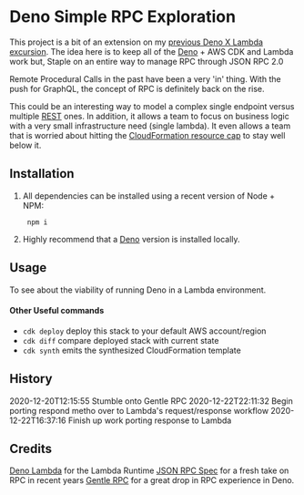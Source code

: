# Deno Simple RPC Exploration

This project is a bit of an extension on my [previous Deno X Lambda excursion][dnl].
The idea here is to keep all of the [Deno][dn] + AWS CDK and Lambda work but,
Staple on an entire way to manage RPC through JSON RPC 2.0

Remote Procedural Calls in the past have been a very 'in' thing.
With the push for GraphQL,
the concept of RPC is definitely back on the rise.

This could be an interesting way to model a complex single endpoint versus multiple [REST][rest] ones.
In addition,
it allows a team to focus on business logic with a very small infrastructure need (single lambda).
It even allows a team that is worried about hitting the [CloudFormation resource cap][cfn] to stay well below it.

## Installation

1. All dependencies can be installed using a recent version of Node + NPM:

        npm i

1. Highly recommend that a [Deno][dn] version is installed locally.

## Usage

To see about the viability of running Deno in a Lambda environment.

#### Other Useful commands
 * `cdk deploy`      deploy this stack to your default AWS account/region
 * `cdk diff`        compare deployed stack with current state
 * `cdk synth`       emits the synthesized CloudFormation template


## History

2020-12-20T12:15:55 Stumble onto Gentle RPC 
2020-12-22T22:11:32 Begin porting respond metho over to Lambda's request/response workflow 
2020-12-22T16:37:16 Finish up work porting response to Lambda 

## Credits

[Deno Lambda](https://github.com/hayd/deno-lambda) for the Lambda Runtime
[JSON RPC Spec](https://www.jsonrpc.org/specification#response_object) for a fresh take on RPC in recent years
[Gentle RPC](https://github.com/timonson/gentle_rpc) for a great drop in RPC experience in Deno.

[dn]: https://deno.land/
[dnl]: https://github.com/braidn/deno-lambda-namer
[rest]: https://en.wikipedia.org/wiki/Representational_state_transfer
[cfn]: https://docs.aws.amazon.com/AWSCloudFormation/latest/UserGuide/cloudformation-limits.html
